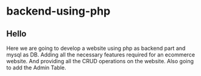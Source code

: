 # backend-using-php

## Hello 
Here we are going to develop a website using php as backend part and mysql as DB. Adding all the necessary features required for an ecommerce website. And providing all the CRUD operations on the website. Also going to add the Admin Table.
